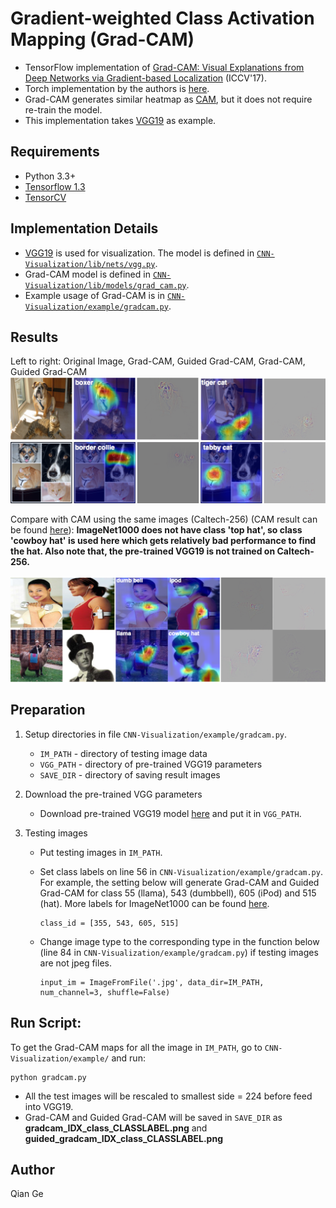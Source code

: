 # Gradient-weighted Class Activation Mapping (Grad-CAM)

- TensorFlow implementation of [Grad-CAM: Visual Explanations from Deep Networks via Gradient-based Localization](https://arxiv.org/abs/1610.02391) (ICCV'17).
- Torch implementation by the authors is [here](https://github.com/ramprs/grad-cam).
- Grad-CAM generates similar heatmap as [CAM](https://arxiv.org/abs/1512.04150), but it does not require re-train the model.
- This implementation takes [VGG19](https://arxiv.org/abs/1409.1556) as example. 

## Requirements
- Python 3.3+
- [Tensorflow 1.3](https://www.tensorflow.org/)
- [TensorCV](https://github.com/conan7882/DeepVision-tensorflow) 

## Implementation Details

<!--- For MNIST dataset, a CNN with three convolutional layers followed by a global average pooling layer is used.-->

- [VGG19](https://arxiv.org/abs/1409.1556) is used for visualization. The model is defined in [`CNN-Visualization/lib/nets/vgg.py`](../../lib/nets/vgg.py).
- Grad-CAM model is defined in [`CNN-Visualization/lib/models/grad_cam.py`](../../lib/models/grad_cam.py).
- Example usage of Grad-CAM is in [`CNN-Visualization/example/gradcam.py`](../../example/gradcam.py).

## Results

Left to right: Original Image, Grad-CAM, Guided Grad-CAM, Grad-CAM, Guided Grad-CAM
![ex1](figs/ex1.png)
![ex2](figs/ex2.png)

Compare with CAM using the same images (Caltech-256) (CAM result can be found [here](https://github.com/conan7882/CNN-Visualization/tree/master/class_activation_map#caltech-256)):
**ImageNet1000 does not have class 'top hat', so class 'cowboy hat' is used here which gets relatively bad performance to find the hat. Also note that, the pre-trained VGG19 is not trained on Caltech-256.**

![compare](figs/comparecam.png)



<!--## Observations-->

## Preparation

1. Setup directories in file `CNN-Visualization/example/gradcam.py`. 
  
    - `IM_PATH` - directory of testing image data
    - `VGG_PATH` - directory of pre-trained VGG19 parameters
    - `SAVE_DIR` - directory of saving result images
   
2. Download the pre-trained VGG parameters
       
    - Download pre-trained VGG19 model [here](https://github.com/machrisaa/tensorflow-vgg#tensorflow-vgg16-and-vgg19) and put it in `VGG_PATH`.
         
       
3. Testing images
 
    - Put testing images in `IM_PATH`.
    - Set class labels on line 56 in `CNN-Visualization/example/gradcam.py`. For example, the setting below will generate Grad-CAM and Guided Grad-CAM for class 55 (llama), 543 (dumbbell), 605 (iPod) and 515 (hat). More labels for ImageNet1000 can be found [here](https://github.com/conan7882/VGG-tensorflow/blob/master/imageNetLabel.txt).
    
      ```
      class_id = [355, 543, 605, 515]
      ```
    
    - Change image type to the corresponding type in the function below (line 84 in `CNN-Visualization/example/gradcam.py`) if testing images are not jpeg files.
    
      ```
      input_im = ImageFromFile('.jpg', data_dir=IM_PATH, num_channel=3, shuffle=False)
      ```
       

## Run Script:

To get the Grad-CAM maps for all the image in `IM_PATH`, go to `CNN-Visualization/example/` and run:

```
python gradcam.py
```	

- All the test images will be rescaled to smallest side = 224 before feed into VGG19.
- Grad-CAM and Guided Grad-CAM will be saved in `SAVE_DIR` as **gradcam_IDX_class_CLASSLABEL.png** and **guided_gradcam_IDX_class_CLASSLABEL.png** 


## Author
Qian Ge


	
	





 
